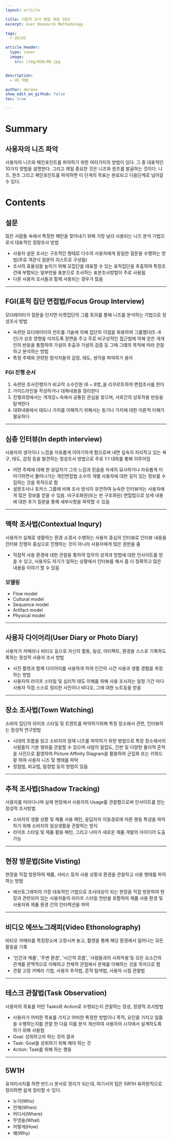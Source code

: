 ```yaml
---
layout: article

title: 사용자 조사 방법 대표 10선
excerpt: User Research Methodology

tags: 
  - UX/UI

article_header:
  type: cover
  image:
    src: /img/018/00.jpg


description: 
  - UX 개발

author: derano
show_edit_on_github: false
toc: true

---
```

# Summary
## 사용자의 니즈 파악
사용자의 니즈와 페인포인트를 파악하기 위한 여러가지의 방법이 있다. 그 중 대표적인 10가지 방법을 설명한다. 그리고 제일 중요한 것은 니즈와 원츠를 발굴하는 것이다. 니즈, 원츠 그리고 페인포인트를 파악하면 이 단계의 목표는 완료되고 다음단계로 넘어갈 수 있다.
  
# Contents
## 설문
많은 사람들 속에서 특정한 패턴을 찾아내기 위해 가장 널리 사용되는 니즈 분석 기법으로서 대표적인 정량조사 방법

- 사용자 설문 조사는 구조적인 형태로 다수의 사용자에게 동일한 질문을 수행하는 방법(주로 객관식 질문의 리스트로 구성됨)
- 조사의 효율성을 높이기 위해 모집단을 태표할 수 있는 표적집단을 추출하여 특정조건에 부합되는 일부만을 표본으로 조사하는 표본조사방법이 주로 사용됨
- 다른 사용자 조사들과 함께 사용되는 경우가 많음
   
-----
## FGI(표적 집단 면접법/Focus Group Interview)
모더레이터가 질문을 던지면 타켓집단의 그룹 토의를 통해 니즈를 분석하는 기법으로 정성조사 방법
  
- 숙련된 모더레이터의 컨트롤 기술에 의해 집단의 이점을 화용하여 그룹멤더(5 -6인)가 상호 영향을 미치도록 장면을 주고 주로 비구성적인 접근법에 의해 얻은 개개인의 반응을 통합하여 가설의 추출과 가설의 검증 등 그때 그떄의 목적에 따라 관찰하고 분석하는 방법
- 특정 주제와 관련된 참석자들의 감정, 태도, 생각을 파악하기 용이
  
### FGI 진행 순서
1. 숙련된 조사진행자가 비교적 소수인원 (6 ~ 8명_을 리쿠르트하여 면접조사를 한다
2. 가이드라인을 작성하거나 대화내용을 정리한다
3. 진행과정에서는 개개깅ㄴ속에서 공통된 관심을 찾으며, 서로간의 상호작용 반응을 탐색한다
4. 대화내용에서 태도나 가치를 이해하기 위해서는 동기나 가치에 대한 이론적 이해가 필요하다
  
-----
## 심층 인터뷰(In depth interview)
사용자의 생각이나 느낌을 자유롭게 이야기하게 함으로써 내면 깊숙히 자리작고 있는 욕구, 태도, 감정 등을 발견하는 정성조사 방법으로 주로 1:1 대화를 통해 이루어짐
- 어떤 주제에 대해 한 응답자가 그의 느낌과 믿음을 자세히 묘사하거나 자유롭게 이야기하면서 풀어나가는 개인면접법 소수의 개별 사용자에 대한 깊이 있는 정보를 수집하는 것을 목적으로 함
- 설문조사나 포커스 그룹에 비해 조사 방식이 유연하여 능숙한 인터뷰어는 사용자에게 많은 정보를 얻을 수 있음. 비구조화된(또는 반 구조화된) 면접법으로 상세 내용에 대한 추가 질문을 통해 세부사항을 파악할 수 있음
  
-----

## 맥락 조사법(Contextual Inqury)
사용자가 실제로 생활하는 환경 소겡서 수행하는 사용자 중심의 인터뷰로 인터뷰 내용을 인터뷰 진행자 중심으로 진행하는 것이 아니라 사용자에게 많은 권한을 줌
- 직접적 사용 환경에 대한 관찰을 통하여 업무의 성격과 방법에 대한 인사이트를 얻을 수 있고, 사용자도 자기가 일하는 상황에서 인터뷰를 해서 좀 더 정확하고 많은 내용을 이야기 할 수 있음

### 모델링
- Flow model
- Cultural model
- Sequence model
- Artifact model
- Physical model
  
----

## 사용자 다이어리(User Diary or Photo Diary)
사용자가 카메라나 비티오 등으로 자신의 활동, 일상, 아티팩트, 환경을 스스로 기록하도록하는 정성적 사용자 조사 방법
- 사진 촬영과 함께 다이어리를 사용하게 하여 인간의 시간 사용과 생활 경험을 측정하는 방법
- 사용자의 라이프 스타일 및 심리적 태도 이해를 위해 사용
조사자는 일정 기간 마다 사용자 직접 스스로 정리한 사진이나 비디오, 그에 대한 노트등을 받음
  
----
  
## 장소 조사법(Town Watching)
소비자 집단의 라이프 스타일 및 트렌트를 파악하기위해 특정 장소에서 관련, 인터뷰하는 정성적 연구방법
- 시대의 흐름을 읽고 소비자의 잠재 니즈를 파악하기 위한 벙법으로 특정 장소에서의 사람들의 기본 행위를 관찰할 수 있으며 사람의 밀집도, 간판 및 다양한 물리적 흔적을 사진으로 촬영하여 Picture Affinity Diagram을 활용하여 군집화 또는 키워드황 하여 사용자 니즈 및 행태를 파악
- 정점법, 비교법, 탐정법 등의 방법이 있음
  
----
  
## 추적 조사법(Shadow Tracking)
사용자를 따라다니며 실제 현장에서 사용자의 Usage를 관찰함으로써 인사이트를 얻는 정성적 조사방법
- 소비자의 생활 상황 및 제품 사용 패턴, 응답자의 이동경로에 따른 행동 특성을 파악하기 위해 소비자의 일상생활을 관찰하는 방식
- 라이프 스타일 및 제품 활용 패턴, 그리고 나아가 새로운 제품 개발의 아이디어 도출가능
  
---
  
## 현장 방문법(Site Visting)
현장을 직접 방문하여 제품, 서비스 등의 사용 상황과 환경을 관찰하고 사용 행태를 파악하는 방법
- 에쓰토그래피의 가장 대표적인 기법으로 조사대상이 되는 현장을 직접 방문하여 현장과 관련되어 있는 사용자들의 라이프 스타일 전반을 포함하여 제품 사용 환경 및 사용자와 제품 환경 간의 인터렉션을 파악
  
-----
  
## 비디오 에쓰노그래피(Video Ethonolography)
비티오 카메라를 특정장소에 고정시켜 놓고, 촬영을 통해 해당 환경에서 일어나는 모든 활동을 기록
- '인간과 제품', '주변 환경', '시간적 흐름', '사람들과의 사회작용'등 모든 요소간의 관계를 문맥적으로 이해하고 전체적 관점에서 문제를 이해하는 것을 목저으로 함
- 관찰 고정 카메라 기법, 사용자 추적법, 흔적 탐색법, 사용자 시점 관찰법
  
----
  
## 테스크 관찰법(Task Observation)
사용자의 목표를 어떤 Tasks와 Action로 수행되는지 관찰하는 정성, 정량적 조사방법
- 사용자가 어떠한 목표를 가지고 어떠한 특정한 방법이나 목적, 요인을 가지고 일들을 수행하는지를 관찰 한 다음 이를 분석 개선하여 사용자의 시각에서 설계하도록 하기 위해 사용됨
- Goal: 성취하고자 하는 것의 결과
- Task: Goal을 성취하기 위해 해야 하는 것
- Action: Task를 위해 하는 행동

----

## 5W1H
유저리서치를 하면 반드시 문서로 정리가 되는데, 여기서의 팁은 5W1H 육하원칙으로 정리하면 쉽게 정리할 수 있다.
- 누가(Who)
- 언제(When)
- 어디서(Where)
- 무엇을(What)
- 어떻게(How)
- 왜(Why)